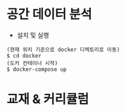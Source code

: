 # 공간 데이터 분석 
* 설치 및 실행
```shell
(현재 위치 기준으로 docker 디렉토리로 이동)
$ cd docker
(도커 컨테이너 시작)
$ docker-compose up
```


# 교재 & 커리큘럼
